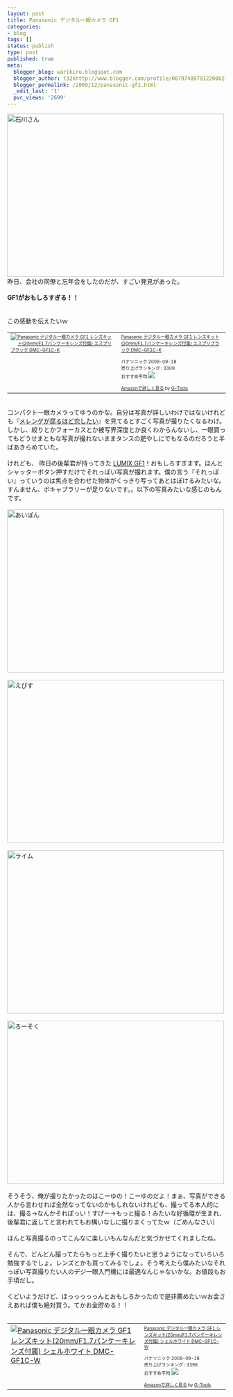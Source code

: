 ```yaml
---
layout: post
title: Panasonic デジタル一眼カメラ GF1
categories:
- blog
tags: []
status: publish
type: post
published: true
meta:
  blogger_blog: warikiru.blogspot.com
  blogger_author: t32khttp://www.blogger.com/profile/06797489791220082722noreply@blogger.com
  blogger_permalink: /2009/12/panasonic-gf1.html
  _edit_last: '1'
  pvc_views: '2699'
---
```

<a href="http://www.flickr.com/photos/t32k/4207489303/" title="石川さん by t32k, on Flickr"><img alt="石川さん" height="375" src="http://farm3.static.flickr.com/2567/4207489303_d6e908d955.jpg" width="500" /></a><br />昨日、会社の同僚と忘年会をしたのだが、すごい発見があった。<br /><br /><b>GF1がおもしろすぎる！！</b><br /><br /><a name='more'></a><br />この感動を伝えたいｗ<br /><table border="0" cellpadding="5"><tbody><tr><td valign="top"><span style="font-size: x-small;"><a href="http://www.amazon.co.jp/exec/obidos/ASIN/B002NSO364/warikiru-22/ref=nosim/" target="_blank"><img alt="Panasonic デジタル一眼カメラ GF1 レンズキット(20mm/F1.7パンケーキレンズ付属) エスプリブラック DMC-GF1C-K" border="0" src="http://ecx.images-amazon.com/images/I/51UUQmGFlaL._SL160_.jpg" /></a></span><br /></td><td valign="top"><span style="font-size: x-small;"><a href="http://www.amazon.co.jp/Panasonic-%E3%83%87%E3%82%B8%E3%82%BF%E3%83%AB%E4%B8%80%E7%9C%BC%E3%82%AB%E3%83%A1%E3%83%A9-F1-7%E3%83%91%E3%83%B3%E3%82%B1%E3%83%BC%E3%82%AD%E3%83%AC%E3%83%B3%E3%82%BA%E4%BB%98%E5%B1%9E-%E3%82%A8%E3%82%B9%E3%83%97%E3%83%AA%E3%83%96%E3%83%A9%E3%83%83%E3%82%AF-DMC-GF1C-K/dp/B002NSO364%3FSubscriptionId%3D15SMZCTB9V8NGR2TW082%26tag%3Dwarikiru-22%26linkCode%3Dxm2%26camp%3D2025%26creative%3D165953%26creativeASIN%3DB002NSO364" target="_blank">Panasonic デジタル一眼カメラ GF1 レンズキット(20mm/F1.7パンケーキレンズ付属) エスプリブラック DMC-GF1C-K</a><img alt="" border="0" height="1" src="http://www.assoc-amazon.jp/e/ir?t=warikiru-22&amp;l=ur2&amp;o=9" width="1" /><br /><br />パナソニック  2009-09-18<br />売り上げランキング : 3309<br />おすすめ平均  <img src="http://g-images.amazon.com/images/G/01/detail/stars-5-0.gif" /><br /><br /><a href="http://www.amazon.co.jp/Panasonic-%E3%83%87%E3%82%B8%E3%82%BF%E3%83%AB%E4%B8%80%E7%9C%BC%E3%82%AB%E3%83%A1%E3%83%A9-F1-7%E3%83%91%E3%83%B3%E3%82%B1%E3%83%BC%E3%82%AD%E3%83%AC%E3%83%B3%E3%82%BA%E4%BB%98%E5%B1%9E-%E3%82%A8%E3%82%B9%E3%83%97%E3%83%AA%E3%83%96%E3%83%A9%E3%83%83%E3%82%AF-DMC-GF1C-K/dp/B002NSO364%3FSubscriptionId%3D15SMZCTB9V8NGR2TW082%26tag%3Dwarikiru-22%26linkCode%3Dxm2%26camp%3D2025%26creative%3D165953%26creativeASIN%3DB002NSO364" target="_blank">Amazonで詳しく見る</a> </span><span style="font-size: x-small;">by <a href="http://www.goodpic.com/mt/aws/index.html">G-Tools</a></span><br /></td></tr></tbody></table><br />コンパクト一眼カメラってゆうのかな。自分は写真が詳しいわけではないけれども『<a href="http://d.hatena.ne.jp/mereco/">メレンゲが腐るほど恋したい</a>』を見てるとすごく写真が撮りたくなるわけ。しかし、絞りとかフォーカスとか被写界深度とか良くわからんないし、一眼買ってもどうせまともな写真が撮れないままタンスの肥やしにでもなるのだろうと半ばあきらめていた。<br /><br />けれども、 昨日の後輩君が持ってきた <a href="http://www.amazon.co.jp/gp/product/B002OHCOCY?ie=UTF8&amp;tag=warikiru-22&amp;linkCode=as2&amp;camp=247&amp;creative=7399&amp;creativeASIN=B002OHCOCY">LUMIX GF1</a>！おもしろすぎます。ほんとシャッターボタン押すだけでそれっぽい写真が撮れます。僕の言う『それっぽい』っていうのは焦点を合わせた物体がくっきり写ってあとはぼけるみたいな。すんません、ボキャブラリーが足りないです。。以下の写真みたいな感じのもんです。 <br /><br /><a href="http://www.flickr.com/photos/t32k/4207487563/" title="あいぽん by t32k, on Flickr"><img alt="あいぽん" height="375" src="http://farm3.static.flickr.com/2591/4207487563_0f361513c1.jpg" width="500" /></a><br /><br /><a href="http://www.flickr.com/photos/t32k/4207488079/" title="えびす by t32k, on Flickr"><img alt="えびす" height="375" src="http://farm3.static.flickr.com/2801/4207488079_f11dcd1b8b.jpg" width="500" /></a><br /><br /><a href="http://www.flickr.com/photos/t32k/4208253046/" title="ライム by t32k, on Flickr"><img alt="ライム" height="375" src="http://farm5.static.flickr.com/4058/4208253046_966fc7421d.jpg" width="500" /></a><br /><br /><a href="http://www.flickr.com/photos/t32k/4207488779/" title="ろーそく by t32k, on Flickr"><img alt="ろーそく" height="375" src="http://farm3.static.flickr.com/2767/4207488779_9c12a7dac2.jpg" width="500" /></a><br /><br />そうそう、俺が撮りたかったのはこーゆの！こーゆのだよ！まぁ、写真ができる人から言わせれば全然なってないのかもしれないけれども、撮ってる本人的には、撮る→なんかそれぽっい！すげー→もっと撮る！みたいな好循環が生まれ、後輩君に返してと言われてもお構いなしに撮りまくってたｗ（ごめんなさい）<br /><br />ほんと写真撮るのってこんなに楽しいもんなんだと気づかせてくれましたね。<br /><br />そんで、どんどん撮ってたらもっと上手く撮りたいと思うようになっていろいろ勉強するでしょ。レンズとかも買ってみるでしょ。そう考えたら僕みたいなそれっぽい写真撮りたい人のデジ一眼入門機には最適なんじゃないかな。お値段もお手頃だし。<br /><br />くどいようだけど、ほっっっっっんとおもしろかったので是非薦めたいｗお金さえあれば僕も絶対買う。てかお金貯める！！<br /><br /><table border="0" cellpadding="5"><tbody><tr><td valign="top"><a href="http://www.amazon.co.jp/exec/obidos/ASIN/B002NSS1DA/warikiru-22/ref=nosim/" target="_blank"><img alt="Panasonic デジタル一眼カメラ GF1 レンズキット(20mm/F1.7パンケーキレンズ付属) シェルホワイト DMC-GF1C-W" border="0" src="http://ecx.images-amazon.com/images/I/41yqjA4WYNL._SL160_.jpg" /></a><br /></td><td valign="top"><span style="font-size: x-small;"><a href="http://www.amazon.co.jp/Panasonic-%E3%83%87%E3%82%B8%E3%82%BF%E3%83%AB%E4%B8%80%E7%9C%BC%E3%82%AB%E3%83%A1%E3%83%A9-F1-7%E3%83%91%E3%83%B3%E3%82%B1%E3%83%BC%E3%82%AD%E3%83%AC%E3%83%B3%E3%82%BA%E4%BB%98%E5%B1%9E-%E3%82%B7%E3%82%A7%E3%83%AB%E3%83%9B%E3%83%AF%E3%82%A4%E3%83%88-DMC-GF1C-W/dp/B002NSS1DA%3FSubscriptionId%3D15SMZCTB9V8NGR2TW082%26tag%3Dwarikiru-22%26linkCode%3Dxm2%26camp%3D2025%26creative%3D165953%26creativeASIN%3DB002NSS1DA" target="_blank">Panasonic デジタル一眼カメラ GF1 レンズキット(20mm/F1.7パンケーキレンズ付属) シェルホワイト DMC-GF1C-W</a><img alt="" border="0" height="1" src="http://www.assoc-amazon.jp/e/ir?t=warikiru-22&amp;l=ur2&amp;o=9" width="1" /><br /><br />パナソニック  2009-09-18<br />売り上げランキング : 3396<br />おすすめ平均  <img src="http://g-images.amazon.com/images/G/01/detail/stars-5-0.gif" /><br /><br /><a href="http://www.amazon.co.jp/Panasonic-%E3%83%87%E3%82%B8%E3%82%BF%E3%83%AB%E4%B8%80%E7%9C%BC%E3%82%AB%E3%83%A1%E3%83%A9-F1-7%E3%83%91%E3%83%B3%E3%82%B1%E3%83%BC%E3%82%AD%E3%83%AC%E3%83%B3%E3%82%BA%E4%BB%98%E5%B1%9E-%E3%82%B7%E3%82%A7%E3%83%AB%E3%83%9B%E3%83%AF%E3%82%A4%E3%83%88-DMC-GF1C-W/dp/B002NSS1DA%3FSubscriptionId%3D15SMZCTB9V8NGR2TW082%26tag%3Dwarikiru-22%26linkCode%3Dxm2%26camp%3D2025%26creative%3D165953%26creativeASIN%3DB002NSS1DA" target="_blank">Amazonで詳しく見る</a> </span><span style="font-size: x-small;">by <a href="http://www.goodpic.com/mt/aws/index.html">G-Tools</a></span><br /></td></tr></tbody></table>
